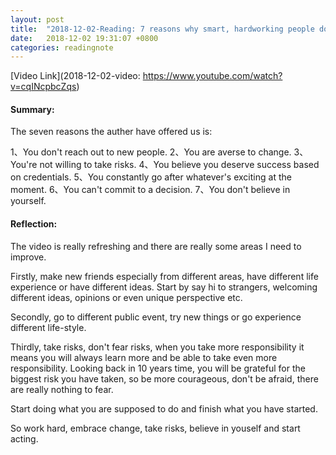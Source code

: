 ```yaml
---
layout: post
title:  "2018-12-02-Reading: 7 reasons why smart, hardworking people don't become successful"
date:   2018-12-02 19:31:07 +0800
categories: readingnote
---
```


[Video Link](2018-12-02-video: https://www.youtube.com/watch?v=cqINcpbcZqs)

#### Summary:
The seven reasons the auther have offered us is:

1、You don't reach out to new people.
2、You are averse to change.
3、You're not willing to take risks.
4、You believe you deserve success based on credentials.
5、You constantly go after whatever's exciting at the moment.
6、You can't commit to a decision.
7、You don't believe in yourself.

#### Reflection:
The video is really refreshing and there are really some areas I need to improve.

Firstly, make new friends especially from different areas, have different life experience or have different ideas. Start by say hi to strangers, welcoming different ideas, opinions or even unique perspective etc.

Secondly, go to different public event, try new things or go experience different life-style.

Thirdly, take risks, don't fear risks, when you take more responsibility it means you will always learn more and be able to take even more responsibility. Looking back in 10 years time, you will be grateful for the biggest risk you have taken, so be more courageous, don't be afraid, there are really nothing to fear.

Start doing what you are supposed to do and finish what you have started.

So work hard, embrace change, take risks, believe in youself and start acting.